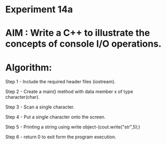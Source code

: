 #                Experiment 14a
# AIM : Write a C++ to illustrate the concepts of console I/O operations.
# Algorithm:  
Step 1 - Include the required header files (iostream).

Step 2 - Create a main() method with data member x of type character(char).

Step 3 - Scan a single character.

Step 4 - Put a single character onto the screen.

Step 5 - Printing a string using write object-(cout.write("str",5);)

Step 6 - return 0 to exit form the program execution.
